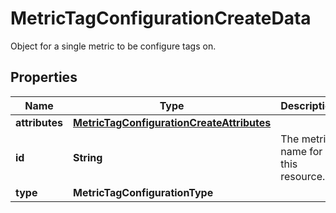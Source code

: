 

# MetricTagConfigurationCreateData

Object for a single metric to be configure tags on.

## Properties

Name | Type | Description | Notes
------------ | ------------- | ------------- | -------------
**attributes** | [**MetricTagConfigurationCreateAttributes**](MetricTagConfigurationCreateAttributes.md) |  |  [optional]
**id** | **String** | The metric name for this resource. | 
**type** | **MetricTagConfigurationType** |  | 



